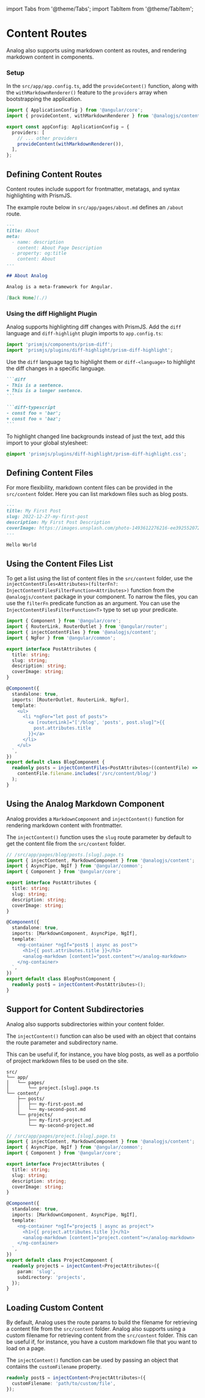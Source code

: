 import Tabs from '@theme/Tabs';
import TabItem from '@theme/TabItem';

# Content Routes

Analog also supports using markdown content as routes, and rendering markdown content in components.

### Setup

In the `src/app/app.config.ts`, add the `provideContent()` function, along with the `withMarkdownRenderer()` feature to the `providers` array when bootstrapping the application.

```ts
import { ApplicationConfig } from '@angular/core';
import { provideContent, withMarkdownRenderer } from '@analogjs/content';

export const appConfig: ApplicationConfig = {
  providers: [
    // ... other providers
    provideContent(withMarkdownRenderer()),
  ],
};
```

## Defining Content Routes

Content routes include support for frontmatter, metatags, and syntax highlighting with PrismJS.

The example route below in `src/app/pages/about.md` defines an `/about` route.

```md
---
title: About
meta:
  - name: description
    content: About Page Description
  - property: og:title
    content: About
---

## About Analog

Analog is a meta-framework for Angular.

[Back Home](./)
```

### Using the diff Highlight Plugin

Analog supports highlighting diff changes with PrismJS. Add the `diff`
language and `diff-highlight` plugin imports to `app.config.ts`:

```ts
import 'prismjs/components/prism-diff';
import 'prismjs/plugins/diff-highlight/prism-diff-highlight';
```

Use the `diff` language tag to highlight them or
`diff-<language>` to highlight the diff changes in a specific language.

````md
```diff
- This is a sentence.
+ This is a longer sentence.
```

```diff-typescript
- const foo = 'bar';
+ const foo = 'baz';
```
````

To highlight changed line backgrounds instead of just the text, add this import to your global stylesheet:

```css
@import 'prismjs/plugins/diff-highlight/prism-diff-highlight.css';
```

## Defining Content Files

For more flexibility, markdown content files can be provided in the `src/content` folder. Here you can list markdown files such as blog posts.

```md
---
title: My First Post
slug: 2022-12-27-my-first-post
description: My First Post Description
coverImage: https://images.unsplash.com/photo-1493612276216-ee3925520721?ixlib=rb-4.0.3&ixid=MnwxMjA3fDB8MHxwaG90by1wYWdlfHx8fGVufDB8fHx8&auto=format&fit=crop&w=464&q=80
---

Hello World
```

## Using the Content Files List

To get a list using the list of content files in the `src/content` folder, use the `injectContentFiles<Attributes>(filterFn?: InjectContentFilesFilterFunction<Attributes>)` function from the `@analogjs/content` package in your component. To narrow the files, you can use the `filterFn` predicate function as an argument. You can use the `InjectContentFilesFilterFunction<T>` type to set up your predicate.

```ts
import { Component } from '@angular/core';
import { RouterLink, RouterOutlet } from '@angular/router';
import { injectContentFiles } from '@analogjs/content';
import { NgFor } from '@angular/common';

export interface PostAttributes {
  title: string;
  slug: string;
  description: string;
  coverImage: string;
}

@Component({
  standalone: true,
  imports: [RouterOutlet, RouterLink, NgFor],
  template: `
    <ul>
      <li *ngFor="let post of posts">
        <a [routerLink]="['/blog', 'posts', post.slug]">{{
          post.attributes.title
        }}</a>
      </li>
    </ul>
  `,
})
export default class BlogComponent {
  readonly posts = injectContentFiles<PostAttributes>((contentFile) =>
    contentFile.filename.includes('/src/content/blog/')
  );
}
```

## Using the Analog Markdown Component

Analog provides a `MarkdownComponent` and `injectContent()` function for rendering markdown content with frontmatter.

The `injectContent()` function uses the `slug` route parameter by default to get the content file from the `src/content` folder.

```ts
// /src/app/pages/blog/posts.[slug].page.ts
import { injectContent, MarkdownComponent } from '@analogjs/content';
import { AsyncPipe, NgIf } from '@angular/common';
import { Component } from '@angular/core';

export interface PostAttributes {
  title: string;
  slug: string;
  description: string;
  coverImage: string;
}

@Component({
  standalone: true,
  imports: [MarkdownComponent, AsyncPipe, NgIf],
  template: `
    <ng-container *ngIf="post$ | async as post">
      <h1>{{ post.attributes.title }}</h1>
      <analog-markdown [content]="post.content"></analog-markdown>
    </ng-container>
  `,
})
export default class BlogPostComponent {
  readonly post$ = injectContent<PostAttributes>();
}
```

## Support for Content Subdirectories

Analog also supports subdirectories within your content folder.

The `injectContent()` function can also be used with an object that contains the route parameter and subdirectory name.

This can be useful if, for instance, you have blog posts, as well as a portfolio of project markdown files to be used on the site.

```treeview
src/
└── app/
│   └── pages/
│       └── project.[slug].page.ts
└── content/
    ├── posts/
    │   ├── my-first-post.md
    │   └── my-second-post.md
    └── projects/
        ├── my-first-project.md
        └── my-second-project.md
```

```ts
// /src/app/pages/project.[slug].page.ts
import { injectContent, MarkdownComponent } from '@analogjs/content';
import { AsyncPipe, NgIf } from '@angular/common';
import { Component } from '@angular/core';

export interface ProjectAttributes {
  title: string;
  slug: string;
  description: string;
  coverImage: string;
}

@Component({
  standalone: true,
  imports: [MarkdownComponent, AsyncPipe, NgIf],
  template: `
    <ng-container *ngIf="project$ | async as project">
      <h1>{{ project.attributes.title }}</h1>
      <analog-markdown [content]="project.content"></analog-markdown>
    </ng-container>
  `,
})
export default class ProjectComponent {
  readonly project$ = injectContent<ProjectAttributes>({
    param: 'slug',
    subdirectory: 'projects',
  });
}
```

## Loading Custom Content

By default, Analog uses the route params to build the filename for retrieving a content file from the `src/content` folder. Analog also supports using a custom filename for retrieving content from the `src/content` folder. This can be useful if, for instance, you have a custom markdown file that you want to load on a page.

The `injectContent()` function can be used by passing an object that contains the `customFilename` property.

```ts
readonly post$ = injectContent<ProjectAttributes>({
  customFilename: 'path/to/custom/file',
});
```
